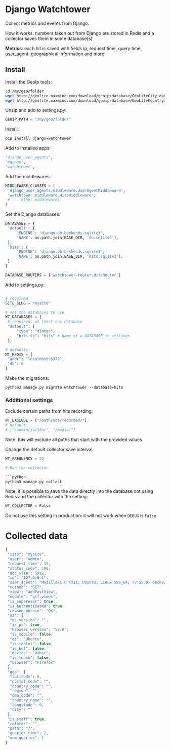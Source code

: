# Django Watchtower

Collect metrics and events from Django.

How it works: numbers taken out from Django are stored in Redis and a collector saves them in some
database(s)

**Metrics**: each hit is saved with fields ip, request time, query time, user_agent, geographical information and [more](#collected-data)

## Install

Install the GeoIp tools:

   ```bash
   cd /my/geo/folder
   wget http://geolite.maxmind.com/download/geoip/database/GeoLiteCity.dat.gz
   wget http://geolite.maxmind.com/download/geoip/database/GeoLiteCountry/GeoIP.dat.gz
   ```
   
Unzip and add to settings.py:

   ```python
   GEOIP_PATH = "/my/geo/folder"
   ```

Install: 

   ```bash
   pip install django-watchtower
   ```

Add to installed apps:

   ```python
   "django_user_agents",
   "mqueue",
   "watchtower",
   ```

Add the middlewares:

   ```python
   MIDDLEWARE_CLASSES = (
    'django_user_agents.middleware.UserAgentMiddleware',
    'watchtower.middleware.HitsMiddleware',
    # ... other middlewares
   )
   ```

Set the Django databases:

   ```python
   DATABASES = {
    'default': {
        'ENGINE': 'django.db.backends.sqlite3',
        'NAME': os.path.join(BASE_DIR, 'db.sqlite3'),
    },
    'hits': {
        'ENGINE': 'django.db.backends.sqlite3',
        'NAME': os.path.join(BASE_DIR, 'hits.sqlite3'),
    }
   }

   DATABASE_ROUTERS = ['watchtower.router.HitsRouter']
   ```

Add to settings.py:
   ```python
   
   # required
   SITE_SLUG = "mysite"
  
   # set the databases to use
   WT_DATABASES = {
    # required: at least one database
    "default": {
        "type": "django",
        "hits_db": "hits" # name of a DATABASE in settings
    },
   
   # defaults:
   WT_REDIS = {
    "addr": "localhost:6379",
    "db": 0
   }
   ```
   
Make the migrations:

   ```
   python3 manage.py migrate watchtower --database=hits
   ```
   
### Additional settings

Exclude certain paths from hits recording:

   ```python
   WT_EXCLUDE = ["/path/not/recorded/"]
   # default:
   # ["/admin/jsi18n/", "/media/"]
   ```

Note: this will exclude all paths that start with the provided values

Change the default collector save interval:

   ```python
   WT_FREQUENCY = 30

# Run the collector

   ```python
   python3 manage.py collect
   ```

Note: it is possible to save the data directly into the database not using Redis and the collector with the setting:

   ```python
   WT_COLLECTOR = False
   ```

Do not use this setting in production: it will not work when `DEBUG` is `False`

# Collected data

   ```javascript
   {
    "site": "mysite",
    "user": "admin",
    "request_time": 35,
    "status_code": 200,
    "doc_size": 3912,
    "ip": "127.0.0.1",
    "user_agent": "Mozilla/5.0 (X11; Ubuntu; Linux x86_64; rv:55.0) Gecko/20100101 Firefox/55.0",
    "method": "GET",
    "view": "AddPostView",
    "module": "qcf.views",
    "is_superuser": true,
    "is_authenticated": true,
    "reason_phrase": "OK",
    "ua": {
     "os_version": "",
     "is_pc": true,
     "browser_version": "55.0",
     "is_mobile": false,
     "os": "Ubuntu",
     "is_tablet": false,
     "is_bot": false,
     "device": "Other",
     "is_touch": false,
     "browser": "Firefox"
    },
    "geo": {
     "latitude": 0,
     "postal_code": "",
     "country_code": "",
     "region": "",
     "dma_code": "",
     "country_name": "",
     "longitude": 0,
     "city": ""
    },
    "is_staff": true,
    "referer": "",
    "path": "/",
    "queries_time": 2,
    "num_queries": 1
   }
   ```
